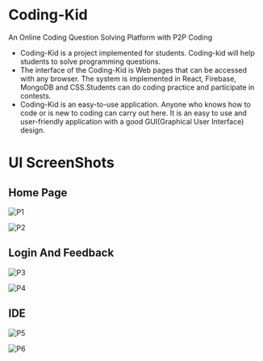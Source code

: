 # Coding-Kid
An Online Coding Question Solving Platform with P2P Coding

* Coding-Kid is a project implemented for students. Coding-kid will help
students to solve programming questions.
* The interface of the Coding-Kid is Web pages that can be accessed with any
browser. The system is implemented in React, Firebase, MongoDB and
CSS.Students can do coding practice and participate in contests.
* Coding-Kid is an easy-to-use application. Anyone who knows how to code
or is new to coding can carry out here. It is an easy to use and user-friendly
application with a good GUI(Graphical User Interface) design.

# UI ScreenShots

  ## Home Page
![P1](https://user-images.githubusercontent.com/52062616/106348589-623f0300-62ed-11eb-9e32-c692e96f9ee4.PNG)

![P2](https://user-images.githubusercontent.com/52062616/106348592-63703000-62ed-11eb-821b-a0d6fb8a1b65.PNG)

  ## Login And Feedback

![P3](https://user-images.githubusercontent.com/52062616/106348593-64a15d00-62ed-11eb-8797-01c257c34109.PNG)

![P4](https://user-images.githubusercontent.com/52062616/106348595-65d28a00-62ed-11eb-83fa-806d3b5adc33.PNG)

  ## IDE
![P5](https://user-images.githubusercontent.com/52062616/106348598-69661100-62ed-11eb-9457-b92402af8d89.PNG)

![P6](https://user-images.githubusercontent.com/52062616/106348600-6a973e00-62ed-11eb-9d48-a5436e29d698.PNG)
